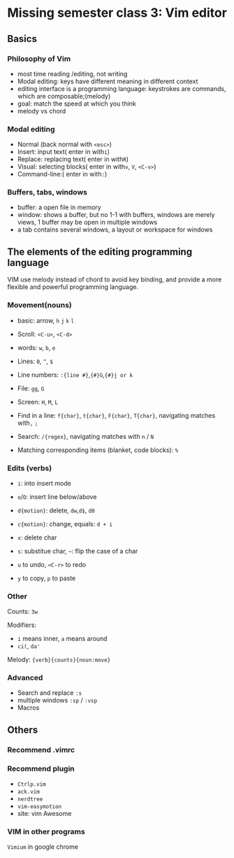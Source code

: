 # Missing semester class 3: Vim editor

## Basics

### Philosophy of Vim

- most time reading /editing, not writing
- Modal editing: keys have different meaning in different context
- editing interface is a programming language: keystrokes are commands, which are composable;(melody)
- goal: match the speed at which you think
- melody vs chord

### Modal editing

- Normal (back normal with `<esc>`)
- Insert: input text( enter in with`i`)
- Replace: replacing text( enter in with`R`)
- Visual: selecting blocks( enter in with`v`, `V`, `<C-v>`)
- Command-line:( enter in with`:`)

### Buffers, tabs, windows

- buffer: a open file in memory
- window: shows a buffer, but no 1-1 with buffers, windows are merely views, 1 buffer may be open in multiple windows
- a tab contains several windows, a layout or workspace for windows

## The elements of the editing programming language

VIM use melody instead of chord to avoid key binding, and provide a more flexible and powerful programming language.

### Movement(nouns)

- basic: arrow, `h` `j` `k` `l`
- Scroll: `<C-u>`, `<C-d>`

- words: `w`, `b`, `e`
- Lines: `0`, `^`, `$`
- Line numbers: `:{line #}`,`{#}G`,`{#}j or k`

- File: `gg`, `G`
- Screen: `H`, `M`, `L`

- Find in a line: `f{char}`, `t{char}`, `F{char}`, `T{char}`, navigating matches with`,`  `;`
- Search: `/{regex}`, navigating matches with `n` / `N`
- Matching corresponding items (blanket, code blocks): `%`

### Edits (verbs)

- `i`: into insert mode
- `o`/`O`: insert line below/above

- `d{motion}`: delete, `dw`,`d$`, `d0`
- `c{motion}`: change, equals: `d + i`
- `x`: delete char
- `s`: substitue char, `~`: flip the case of a char

- `u` to undo, `<C-r>` to redo
- `y` to copy, `p` to paste

### Other

Counts: `3w`

Modifiers:

- `i` means inner, `a` means around
- `ci(`, `da'`

Melody: `{verb}{counts}{noun:move}`

### Advanced

- Search and replace    `:s`
- multiple windows   `:sp`  /  `:vsp`
- Macros

## Others

### Recommend .vimrc

### Recommend plugin

- `Ctrlp.vim`
- `ack.vim`
- `nerdtree`
- `vim-easymotion`
- site: vim Awesome

### VIM in other programs

`Vimium` in google chrome
